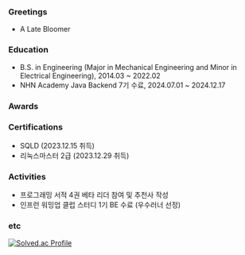 ### Greetings
- A Late Bloomer

### Education
- B.S. in Engineering (Major in Mechanical Engineering and Minor in Electrical Engineering), 2014.03 ~ 2022.02
- NHN Academy Java Backend 7기 수료, 2024.07.01 ~ 2024.12.17

### Awards

### Certifications
- SQLD (2023.12.15 취득)
- 리눅스마스터 2급 (2023.12.29 취득)

### Activities
- 프로그래밍 서적 4권 베타 리더 참여 및 추천사 작성
- 인프런 워밍업 클럽 스터디 1기 BE 수료 (우수러너 선정)

### etc
[![Solved.ac Profile](http://mazassumnida.wtf/api/generate_badge?boj=itaekit)](https://solved.ac/itaekit)
